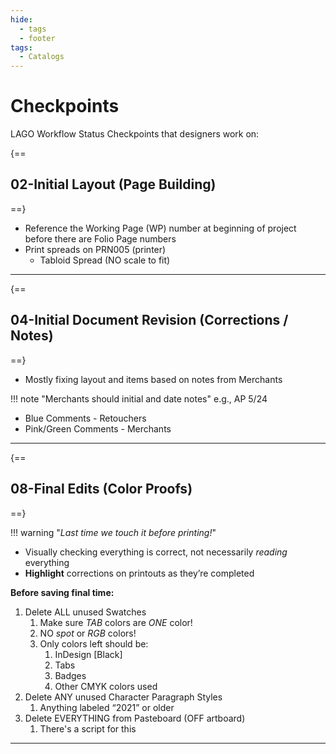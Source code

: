 ```yaml
---
hide:
  - tags
  - footer
tags:
  - Catalogs
---
```


# **Checkpoints**

LAGO Workflow Status Checkpoints that designers work on:


{==

## **02-Initial Layout** (Page Building)

==}

- Reference the Working Page (WP) number at beginning of project before there are Folio Page numbers
- Print spreads on PRN005 (printer)
    - Tabloid Spread (NO scale to fit)


---


{==

## **04-Initial Document Revision** (Corrections / Notes)

==}

- Mostly fixing layout and items based on notes from Merchants

!!! note "Merchants should initial and date notes"
    e.g., AP 5/24

- Blue Comments - Retouchers
- Pink/Green Comments - Merchants


---


{==

## **08-Final Edits** (Color Proofs)

==}

!!! warning "*Last time we touch it before printing!*"

- Visually checking everything is correct, not necessarily *reading* everything
- **Highlight** corrections on printouts as they’re completed

**Before saving final time:**

1. Delete ALL unused Swatches
    1. Make sure *TAB* colors are *ONE* color!
    2. NO *spot* or *RGB* colors!
    3. Only colors left should be:
        1. InDesign [Black]
        2. Tabs
        3. Badges
        4. Other CMYK colors used
2. Delete ANY unused Character  Paragraph Styles
    1. Anything labeled “2021” or older
3. Delete EVERYTHING from Pasteboard (OFF artboard)
    1. There's a script for this


---
